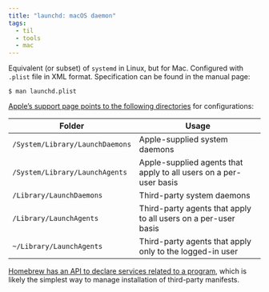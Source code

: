 ```yaml
---
title: "launchd: macOS daemon"
tags:
  - til
  - tools
  - mac
---
```


Equivalent (or subset) of `systemd` in Linux, but for Mac. Configured with `.plist` file in XML format. Specification can be found in the manual page:

```shell-session
$ man launchd.plist
```

[Apple’s support page points to the following directories](https://support.apple.com/guide/terminal/script-management-with-launchd-apdc6c1077b-5d5d-4d35-9c19-60f2397b2369/mac) for configurations:

| Folder                          | Usage                                                             |
| ------------------------------- | ----------------------------------------------------------------- |
| `/System/Library/LaunchDaemons` | Apple-supplied system daemons                                     |
| `/System/Library/LaunchAgents`  | Apple-supplied agents that apply to all users on a per-user basis |
| `/Library/LaunchDaemons`        | Third-party system daemons                                        |
| `/Library/LaunchAgents`         | Third-party agents that apply to all users on a per-user basis    |
| `~/Library/LaunchAgents`        | Third-party agents that apply only to the logged-in user          |

[Homebrew has an API to declare services related to a program](https://docs.brew.sh/Formula-Cookbook#service-files), which is likely the simplest way to manage installation of third-party manifests.

